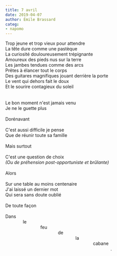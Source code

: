 ```yaml
---
title: 7 avril
date: 2019-04-07
author: Émile Brassard
categ:
- napomo
---
```

Trop jeune et trop vieux pour attendre\
La tête dure comme une pastèque\
La curiosité douloureusement trépignante\
Amoureux des pieds nus sur la terre\
Les jambes tendues comme des arcs\
Prêtes à élancer tout le corps\
Des guitares magnifiques jouant derrière la porte\
Le vent qui dehors fait le doux\
Et le sourire contagieux du soleil\
\
\
Le bon moment n'est jamais venu\
Je ne le guette plus\
\
Dorénavant\
\
C'est aussi difficile je pense\
Que de réunir toute sa famille\
\
Mais surtout\
\
C'est une question de choix\
*(Ou de préhension post-opportuniste et brûlante)*\
\
Alors\
\
Sur une table au moins centenaire\
J'ai laissé un dernier mot\
Qui sera sans doute oublié\
\
De toute façon\
\
Dans\
&nbsp;&nbsp;&nbsp;&nbsp;&nbsp;&nbsp;&nbsp;&nbsp;&nbsp;&nbsp;&nbsp;&nbsp;&nbsp;&nbsp;le\
&nbsp;&nbsp;&nbsp;&nbsp;&nbsp;&nbsp;&nbsp;&nbsp;&nbsp;&nbsp;&nbsp;&nbsp;&nbsp;&nbsp;&nbsp;&nbsp;&nbsp;&nbsp;&nbsp;&nbsp;&nbsp;&nbsp;&nbsp;&nbsp;&nbsp;&nbsp;&nbsp;&nbsp;feu\
&nbsp;&nbsp;&nbsp;&nbsp;&nbsp;&nbsp;&nbsp;&nbsp;&nbsp;&nbsp;&nbsp;&nbsp;&nbsp;&nbsp;&nbsp;&nbsp;&nbsp;&nbsp;&nbsp;&nbsp;&nbsp;&nbsp;&nbsp;&nbsp;&nbsp;&nbsp;&nbsp;&nbsp;&nbsp;&nbsp;&nbsp;&nbsp;&nbsp;&nbsp;&nbsp;&nbsp;&nbsp;&nbsp;&nbsp;&nbsp;&nbsp;&nbsp;de\
&nbsp;&nbsp;&nbsp;&nbsp;&nbsp;&nbsp;&nbsp;&nbsp;&nbsp;&nbsp;&nbsp;&nbsp;&nbsp;&nbsp;&nbsp;&nbsp;&nbsp;&nbsp;&nbsp;&nbsp;&nbsp;&nbsp;&nbsp;&nbsp;&nbsp;&nbsp;&nbsp;&nbsp;&nbsp;&nbsp;&nbsp;&nbsp;&nbsp;&nbsp;&nbsp;&nbsp;&nbsp;&nbsp;&nbsp;&nbsp;&nbsp;&nbsp;&nbsp;&nbsp;&nbsp;&nbsp;&nbsp;&nbsp;&nbsp;&nbsp;&nbsp;&nbsp;&nbsp;&nbsp;&nbsp;&nbsp;la\
&nbsp;&nbsp;&nbsp;&nbsp;&nbsp;&nbsp;&nbsp;&nbsp;&nbsp;&nbsp;&nbsp;&nbsp;&nbsp;&nbsp;&nbsp;&nbsp;&nbsp;&nbsp;&nbsp;&nbsp;&nbsp;&nbsp;&nbsp;&nbsp;&nbsp;&nbsp;&nbsp;&nbsp;&nbsp;&nbsp;&nbsp;&nbsp;&nbsp;&nbsp;&nbsp;&nbsp;&nbsp;&nbsp;&nbsp;&nbsp;&nbsp;&nbsp;&nbsp;&nbsp;&nbsp;&nbsp;&nbsp;&nbsp;&nbsp;&nbsp;&nbsp;&nbsp;&nbsp;&nbsp;&nbsp;&nbsp;&nbsp;&nbsp;&nbsp;&nbsp;&nbsp;&nbsp;&nbsp;&nbsp;&nbsp;&nbsp;&nbsp;&nbsp;&nbsp;&nbsp;cabane\
&nbsp;&nbsp;&nbsp;&nbsp;&nbsp;&nbsp;&nbsp;&nbsp;&nbsp;&nbsp;&nbsp;&nbsp;&nbsp;&nbsp;&nbsp;&nbsp;&nbsp;&nbsp;&nbsp;&nbsp;&nbsp;&nbsp;&nbsp;&nbsp;&nbsp;&nbsp;&nbsp;&nbsp;&nbsp;&nbsp;&nbsp;&nbsp;&nbsp;&nbsp;&nbsp;&nbsp;&nbsp;&nbsp;&nbsp;&nbsp;&nbsp;&nbsp;&nbsp;&nbsp;&nbsp;&nbsp;&nbsp;&nbsp;&nbsp;&nbsp;&nbsp;&nbsp;&nbsp;&nbsp;&nbsp;&nbsp;&nbsp;&nbsp;&nbsp;&nbsp;&nbsp;&nbsp;&nbsp;&nbsp;&nbsp;&nbsp;&nbsp;&nbsp;&nbsp;&nbsp;&nbsp;&nbsp;&nbsp;&nbsp;&nbsp;&nbsp;&nbsp;&nbsp;&nbsp;&nbsp;&nbsp;&nbsp;&nbsp;&nbsp;.